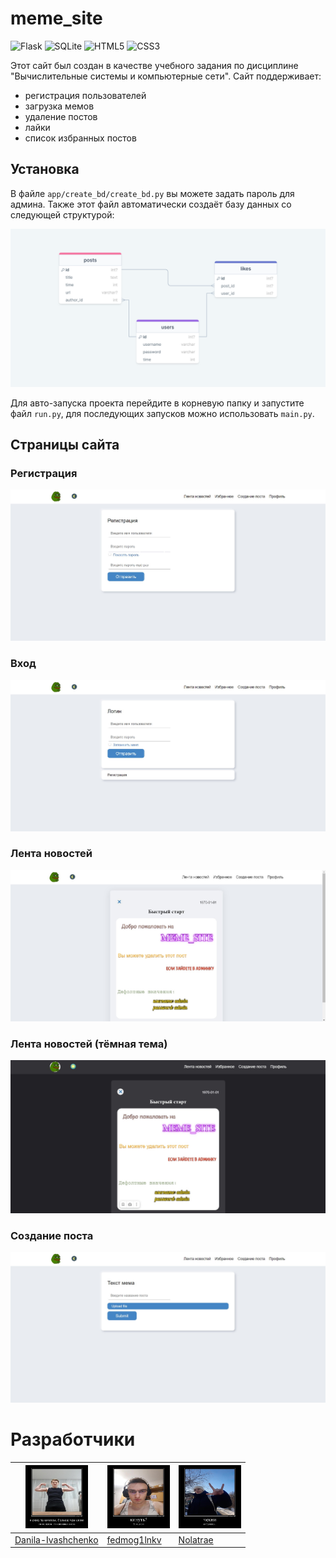 # meme_site

![Flask](https://img.shields.io/badge/flask-%23000.svg?style=for-the-badge&logo=flask&logoColor=white)
![SQLite](https://img.shields.io/badge/sqlite-%2307405e.svg?style=for-the-badge&logo=sqlite&logoColor=white)
![HTML5](https://img.shields.io/badge/html5-%23E34F26.svg?style=for-the-badge&logo=html5&logoColor=white)
![CSS3](https://img.shields.io/badge/css3-%231572B6.svg?style=for-the-badge&logo=css3&logoColor=white)

Этот сайт был создан в качестве учебного задания по дисциплине "Вычислительные системы и компьютерные сети".
Сайт поддерживает: 
+ регистрация пользователей
+ загрузка мемов
+ удаление постов
+ лайки
+ список избранных постов

## Установка

В файле `app/create_bd/create_bd.py` вы можете задать пароль для админа. Также этот файл автоматически создаёт базу данных со следующей структурой:

![схема базы данных](https://github.com/fedmog1lnkv/meme_site/blob/main/readme_images/bd_scheme.png)

Для авто-запуска проекта перейдите в корневую папку и запустите файл `run.py`, для последующих запусков можно использовать `main.py`.

## Страницы сайта

### Регистрация
![регистрация](https://github.com/fedmog1lnkv/meme_site/blob/main/readme_images/register.jpg)

### Вход
![вход](https://github.com/fedmog1lnkv/meme_site/blob/main/readme_images/login.jpg)

### Лента новостей
![лента](https://github.com/fedmog1lnkv/meme_site/blob/main/readme_images/feed.jpg)


### Лента новостей (тёмная тема)
![лента темная](https://github.com/fedmog1lnkv/meme_site/blob/main/readme_images/black_theme.jpg)


### Создание поста
![новый пост](https://github.com/fedmog1lnkv/meme_site/blob/main/readme_images/uploading_meme.jpg)

# Разработчики

| <img src="https://github.com/fedmog1lnkv/meme_site/blob/main/readme_images/danila.jpg" alt="Danila-Ivashchenko" width="100"/> 	| <img src="https://github.com/fedmog1lnkv/meme_site/blob/main/readme_images/fedek.jpg" alt="Fedmog1lnkv" width="100"/> 	| <img src="https://github.com/fedmog1lnkv/meme_site/blob/main/readme_images/egor.jpg" alt="Nolatrae" width="100"/> 	|
|---	|---	|---	|
| <a href="https://github.com/Danila-Ivashchenko">Danila-Ivashchenko</a> 	| <a href="https://github.com/fedmog1lnkv">fedmog1lnkv</a> 	| <a href="https://github.com/Nolatrae">Nolatrae</a> 	|
